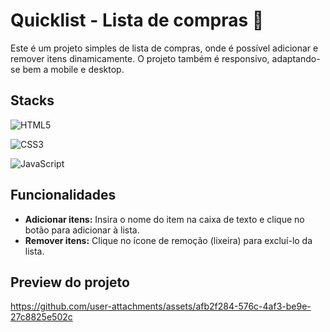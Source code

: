 # Quicklist - Lista de compras 🛒
Este é um projeto simples de lista de compras, onde é possível adicionar e remover itens dinamicamente. O projeto também é responsivo, adaptando-se bem a mobile e desktop.

## Stacks
![HTML5](https://img.shields.io/badge/html5-%23E34F26.svg?style=for-the-badge&logo=html5&logoColor=white)

![CSS3](https://img.shields.io/badge/css3-%231572B6.svg?style=for-the-badge&logo=css3&logoColor=white)

![JavaScript](https://img.shields.io/badge/JavaScript-F7DF1E?style=for-the-badge&logo=javascript&logoColor=black)

## Funcionalidades
- **Adicionar itens:** Insira o nome do item na caixa de texto e clique no botão para adicionar à lista.
- **Remover itens:** Clique no ícone de remoção (lixeira) para excluí-lo da lista.

## Preview do projeto
https://github.com/user-attachments/assets/afb2f284-576c-4af3-be9e-27c8825e502c

